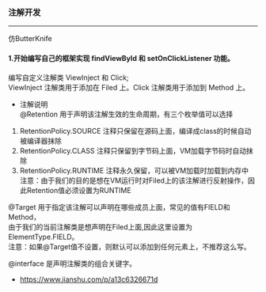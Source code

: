 ### 注解开发
---
仿ButterKnife <br>
#### 1.开始编写自己的框架实现 findViewById 和 setOnClickListener 功能。
编写自定义注解类 ViewInject 和 Click;<br>
ViewInject 注解类用于添加在 Filed 上。Click 注解类用于添加到 Method 上。<br>

- 注解说明 <br>
@Retention 用于声明该注解生效的生命周期，有三个枚举值可以选择 <br>
1. RetentionPolicy.SOURCE 注释只保留在源码上面，编译成class的时候自动被编译器抹除 <br>
2. RetentionPolicy.CLASS 注释只保留到字节码上面，VM加载字节码时自动抹除<br>
3. RetentionPolicy.RUNTIME 注释永久保留，可以被VM加载时加载到内存中<br>
注意：由于我们的目的是想在VM运行时对Filed上的该注解进行反射操作，因此Retention值必须设置为RUNTIME<br>

@Target 用于指定该注解可以声明在哪些成员上面，常见的值有FIELD和Method，<br>
由于我们的当前注解类是想声明在Filed上面,因此这里设置为ElementType.FIELD。<br>
注意：如果@Target值不设置，则默认可以添加到任何元素上，不推荐这么写。<br>

@interface 是声明注解类的组合关键字。<br>

- <https://www.jianshu.com/p/a13c6326671d>